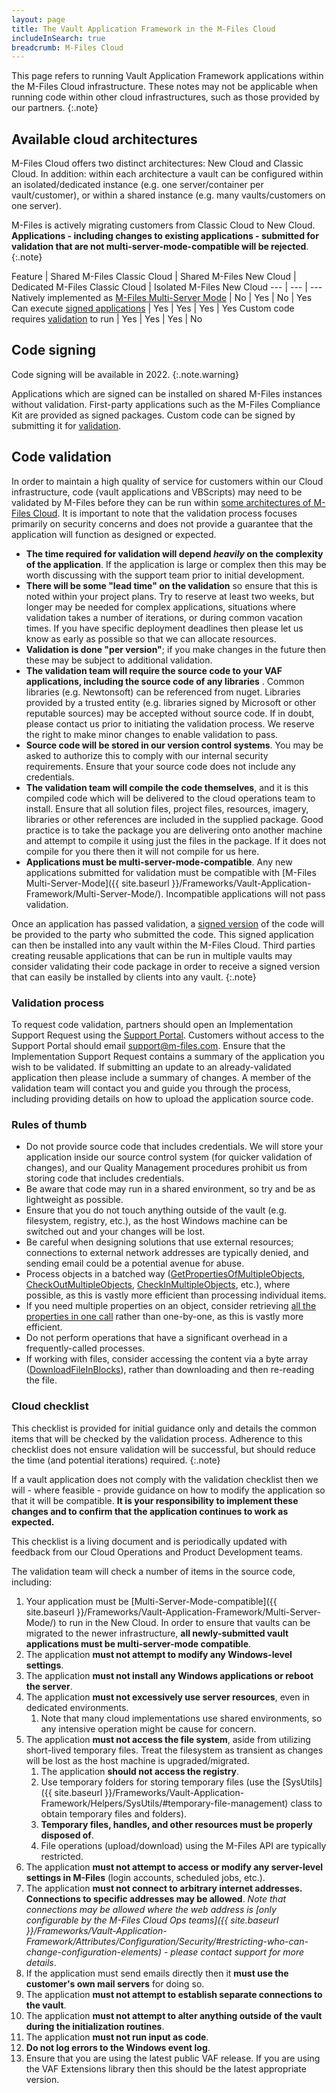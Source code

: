 ```yaml
---
layout: page
title: The Vault Application Framework in the M-Files Cloud
includeInSearch: true
breadcrumb: M-Files Cloud
---
```


This page refers to running Vault Application Framework applications within the M-Files Cloud infrastructure.  These notes may not be applicable when running code within other cloud infrastructures, such as those provided by our partners.
{:.note}

## Available cloud architectures

M-Files Cloud offers two distinct architectures: New Cloud and Classic Cloud.  In addition: within each architecture a vault can be configured within an isolated/dedicated instance (e.g. one server/container per vault/customer), or within a shared instance (e.g. many vaults/customers on one server).

M-Files is actively migrating customers from Classic Cloud to New Cloud.  **Applications - including changes to existing applications - submitted for validation that are not multi-server-mode-compatible will be rejected**.
{:.note}

Feature | Shared M-Files Classic Cloud | Shared M-Files New Cloud | Dedicated M-Files Classic Cloud | Isolated M-Files New Cloud
--- | --- | ---
Natively implemented as [M-Files Multi-Server Mode](../Multi-Server-Mode) | No | Yes | No | Yes
Can execute [signed applications](#code-signing) | Yes | Yes | Yes | Yes
Custom code requires [validation](#code-validation) to run | Yes | Yes | Yes | No

## Code signing

Code signing will be available in 2022.
{:.note.warning}

Applications which are signed can be installed on shared M-Files instances without validation.  First-party applications such as the M-Files Compliance Kit are provided as signed packages.  Custom code can be signed by submitting it for [validation](#code-validation).

## Code validation

In order to maintain a high quality of service for customers within our Cloud infrastructure, code (vault applications and VBScripts) may need to be validated by M-Files before they can be run within [some architectures of M-Files Cloud](#available-cloud-architectures).  It is important to note that the validation process focuses primarily on security concerns and does not provide a guarantee that the application will function as designed or expected.

* **The time required for validation will depend _heavily_ on the complexity of the application**. If the application is large or complex then this may be worth discussing with the support team prior to initial development.
* **There will be some "lead time" on the validation** so ensure that this is noted within your project plans.  Try to reserve at least two weeks, but longer may be needed for complex applications, situations where validation takes a number of iterations, or during common vacation times.  If you have specific deployment deadlines then please let us know as early as possible so that we can allocate resources.
* **Validation is done "per version"**; if you make changes in the future then these may be subject to additional validation.
* **The validation team will require the source code to your VAF applications, including the source code of any libraries** .  Common libraries (e.g. Newtonsoft) can be referenced from nuget.  Libraries provided by a trusted entity (e.g. libraries signed by Microsoft or other reputable sources) may be accepted without source code.  If in doubt, please contact us prior to initiating the validation process.  We reserve the right to make minor changes to enable validation to pass.
* **Source code will be stored in our version control systems**.  You may be asked to authorize this to comply with our internal security requirements.  Ensure that your source code does not include any credentials.
* **The validation team will compile the code themselves**, and it is this compiled code which will be delivered to the cloud operations team to install.  Ensure that all solution files, project files, resources, imagery, libraries or other references are included in the supplied package.  Good practice is to take the package you are delivering onto another machine and attempt to compile it using just the files in the package.  If it does not compile for you there then it will not compile for us here.
* **Applications must be multi-server-mode-compatible**.  Any new applications submitted for validation must be compatible with [M-Files Multi-Server-Mode]({{ site.baseurl }}/Frameworks/Vault-Application-Framework/Multi-Server-Mode/).  Incompatible applications will not pass validation.

Once an application has passed validation, a [signed version](#code-signing) of the code will be provided to the party who submitted the code.  This signed application can then be installed into any vault within the M-Files Cloud.  Third parties creating reusable applications that can be run in multiple vaults may consider validating their code package in order to receive a signed version that can easily be installed by clients into any vault.
{:.note}

### Validation process

To request code validation, partners should open an Implementation Support Request using the [Support Portal](https://m-files.force.com/s/).  Customers without access to the Support Portal should email [support@m-files.com](mailto:support@m-files.com).  Ensure that the Implementation Support Request contains a summary of the application you wish to be validated.  If submitting an update to an already-validated application then please include a summary of changes.  A member of the validation team will contact you and guide you through the process, including providing details on how to upload the application source code.

### Rules of thumb

* Do not provide source code that includes credentials.  We will store your application inside our source control system (for quicker validation of changes), and our Quality Management procedures prohibit us from storing code that includes credentials.
* Be aware that code may run in a shared environment, so try and be as lightweight as possible.
* Ensure that you do not touch anything outside of the vault (e.g. filesystem, registry, etc.), as the host Windows machine can be switched out and your changes will be lost.
* Be careful when designing solutions that use external resources; connections to external network addresses are typically denied, and sending email could be a potential avenue for abuse.
* Process objects in a batched way ([GetPropertiesOfMultipleObjects](https://www.m-files.com/api/documentation/MFilesAPI~VaultObjectPropertyOperations~GetPropertiesOfMultipleObjects.html), [CheckOutMultipleObjects](https://www.m-files.com/api/documentation/MFilesAPI~VaultObjectOperations~CheckOutMultipleObjects.html), [CheckInMultipleObjects](https://www.m-files.com/api/documentation/MFilesAPI~VaultObjectOperations~CheckInMultipleObjects.html), etc.), where possible, as this is vastly more efficient than processing individual items.
* If you need multiple properties on an object, consider retrieving [all the properties in one call](https://www.m-files.com/api/documentation/MFilesAPI~VaultObjectPropertyOperations~GetProperties.html) rather than one-by-one, as this is vastly more efficient.
* Do not perform operations that have a significant overhead in a frequently-called processes.
* If working with files, consider accessing the content via a byte array ([DownloadFileInBlocks](https://www.m-files.com/api/documentation/index.html#MFilesAPI~VaultObjectFileOperations.html)), rather than downloading and then re-reading the file. 

### Cloud checklist

This checklist is provided for initial guidance only and details the common items that will be checked by the validation process.  Adherence to this checklist does not ensure validation will be successful, but should reduce the time (and potential iterations) required.
{:.note}

If a vault application does not comply with the validation checklist then we will - where feasible - provide guidance on how to modify the application so that it will be compatible.  **It is your responsibility to implement these changes and to confirm that the application continues to work as expected.**

This checklist is a living document and is periodically updated with feedback from our Cloud Operations and Product Development teams.

The validation team will check a number of items in the source code, including: 

<div class="checklist" markdown="1">

1. Your application must be [Multi-Server-Mode-compatible]({{ site.baseurl }}/Frameworks/Vault-Application-Framework/Multi-Server-Mode/) to run in the New Cloud.  In order to ensure that vaults can be migrated to the newer infrastructure, **all newly-submitted vault applications must be multi-server-mode compatible**.
1. The application **must not attempt to modify any Windows-level settings**.
1. The application **must not install any Windows applications or reboot the server**.
1. The application **must not excessively use server resources**, even in dedicated environments.
	1. Note that many cloud implementations use shared environments, so any intensive operation might be cause for concern.
1. The application **must not access the file system**, aside from utilizing short-lived temporary files.  Treat the filesystem as transient as changes will be lost as the host machine is upgraded/migrated.
	1. The application **should not access the registry**.
	1. Use temporary folders for storing temporary files (use the [SysUtils]({{ site.baseurl }}/Frameworks/Vault-Application-Framework/Helpers/SysUtils/#temporary-file-management) class to obtain temporary files and folders).
	1. **Temporary files, handles, and other resources must be properly disposed of**.
	1. File operations (upload/download) using the M-Files API are typically restricted.
1. The application **must not attempt to access or modify any server-level settings in M-Files** (login accounts, scheduled jobs, etc.).
1. The application **must not connect to arbitrary internet addresses.  Connections to specific addresses may be allowed**. *Note that connections may be allowed where the web address is [only configurable by the M-Files Cloud Ops teams]({{ site.baseurl }}/Frameworks/Vault-Application-Framework/Attributes/Configuration/Security/#restricting-who-can-change-configuration-elements) - please contact support for more details*.
1. If the application must send emails directly then it **must use the customer's own mail servers** for doing so.
1. The application **must not attempt to establish separate connections to the vault**.
1. The application **must not attempt to alter anything outside of the vault during the initialization routines**.
1. The application **must not run input as code**.
1. **Do not log errors to the Windows event log**.
1. Ensure that you are using the latest public VAF release.  If you are using the VAF Extensions library then this should be the latest appropriate version.

</div>
